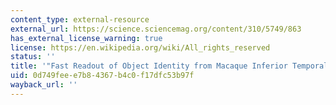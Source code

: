 ```yaml
---
content_type: external-resource
external_url: https://science.sciencemag.org/content/310/5749/863
has_external_license_warning: true
license: https://en.wikipedia.org/wiki/All_rights_reserved
status: ''
title: '"Fast Readout of Object Identity from Macaque Inferior Temporal Cortex." (PDF)'
uid: 0d749fee-e7b8-4367-b4c0-f17dfc53b97f
wayback_url: ''
---
```

